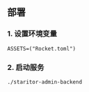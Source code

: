 ## 部署

### 1. 设置环境变量
```shell
ASSETS=("Rocket.toml")
```
### 2. 启动服务
```shell
./staritor-admin-backend
```